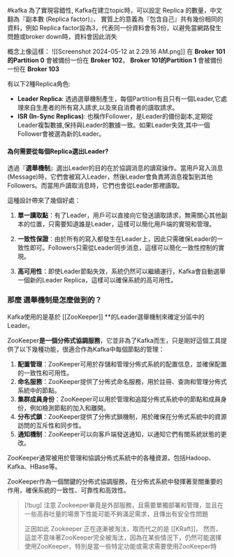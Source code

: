 #kafka 
為了實現容錯性, Kafka在建立topic時，可以設定 Replica 的數量，中文翻為『副本數 (Replica factor)』，
實質上的意義為『包含自己』共有幾份相同的資料，例如 Replica factor設為3，代表同一份資料會有3份，以避免當網路發生問題或broker down時，資料會因此消失

概念上像這樣：
![[Screenshot 2024-05-12 at 2.29.16 AM.png]]
在 **Broker 101的Partition 0** 會被備份一份在 **Broker 102**，
**Broker 101的Partition 1** 會被備份一份在 **Broker 103**


有以下2種Replica角色:

- **Leader Replica**: 透過選舉機制產生，每個Partition有且只有一個Leader,它處理來自生產者的所有寫入請求,以及來自消費者的讀取請求。
- **ISR (In-Sync Replicas)**:  也稱作Follower，是Leader的備份副本,定期從Leader複製數據,保持與Leader的數據一致。如果Leader失效,其中一個Follower會被選為新的Leader。

#### 為何需要從每個Replica選出Leader?

透過『**選舉機制**』選出Leader的目的在於協調消息的讀寫操作。當用戶寫入消息(Message)時，它們會被寫入Leader，然後Leader會負責將消息複製到其他Followers。而當用戶讀取消息時，它們也會從Leader那裡讀取。

這種設計帶來了幾個好處：

1. **單一讀取點**：有了Leader，用戶可以直接向它發送讀取請求，無需關心其他副本的位置，只需要知道誰是Leader，這樣可以簡化用戶端的實現和管理。
    
2. **一致性保證**：由於所有的寫入都發生在Leader上，因此只需確保Leader的一致性即可。Followers只需從Leader同步消息，這樣可以簡化一致性控制的實現。
    
3. **高可用性**：即使Leader節點失效，系統仍然可以繼續運行，Kafka會自動選舉一個新的Leader Replica，這樣可以確保系統的高可用性。


### 那麼 選舉機制是怎麼做到的？

Kafka使用的是基於 [[ZooKeeper]] **的Leader選舉機制來確定分區中的Leader。

ZooKeeper**是一個分佈式協調服務**，它並非為了Kafka而生，只是剛好這個工具提供了以下幾種功能，很適合作為Kafka中每個節點的管理：

1. **配置管理**：ZooKeeper可用於存儲和管理分佈式系統的配置信息，並確保配置的一致性和可用性。
2. **命名服務**：ZooKeeper提供了分佈式命名服務，用於註冊、查詢和管理分佈式系統中的節點。
3. **集群成員身份**：ZooKeeper可以用於管理和追蹤分佈式系統中的節點和成員身份，例如檢測節點的加入和離開。
4. **分布式鎖**：ZooKeeper提供了分佈式鎖機制，用於確保在分佈式系統中的資源訪問的互斥性和同步性。
5. **通知機制**：ZooKeeper可以向客戶端發送通知，以通知它們有關系統狀態的更改。


ZooKeeper通常被用於管理和協調分佈式系統中的各種資源，包括Hadoop、Kafka、HBase等。

ZooKeeper作為一個關鍵的分佈式協調服務，在分佈式系統中發揮著至關重要的作用，確保系統的一致性、可靠性和高效性。


> [!bug] 注意
> Zookeeper畢竟是外部服務，且需要單獨部署和管理，並且在一些高吞吐量的場景下性能可能不夠滿足需求，且傳出有安全性問題
> 
> 正因如此 Zookeeper 正在逐漸被淘汰，取而代之的是 [[KRaft]]，
> 然而，這並不意味著ZooKeeper完全被淘汰，因為在某些情況下，仍然可能選擇使用ZooKeeper，特別是當一些特定功能或需求需要使用ZooKeeper時